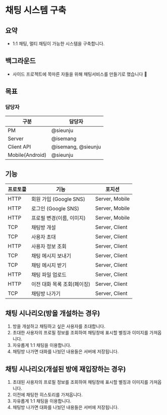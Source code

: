 # 채팅 시스템 구축
## 요약
- 1:1 채팅, 멀티 채팅이 가능한 시스템을 구축합니다.
## 백그라운드
- 사이드 프로젝트에 목마른 자들을 위해 채팅서비스를 만들기로 했습니다 🥰
## 목표
### 담당자
|구분|담당자|
|---|---|
|PM|@sieunju|
|Server|@isemang|
|Client API|@isemang, @sieunju|
|Mobile(Android)|@sieunju|

## 기능
|프로토콜|기능|포지션|
|---|---|---|
|HTTP|회원 가입 (Google SNS)|Server, Mobile|
|HTTP|로그인 (Google SNS)|Server, Mobile|
|HTTP|프로필 변경(이름, 이미지)|Server, Mobile|
|TCP|채팅방 개설|Server, Client|
|TCP|사용자 초대|Server, Client|
|HTTP|사용자 정보 조회|Server, Client|
|TCP|채팅 메시지 보내기|Server, Client|
|TCP|채팅 메시지 받기|Server, Client|
|HTTP|채팅 파일 업로드|Server, Client|
|HTTP|이전 대화 목록 조회(페이징)|Server, Client|
|TCP|채팅방 나가기|Server, Client|

## 채팅 시나리오(방을 개설하는 경우)
1. 방을 개설하고 채팅하고 싶은 사용자를 초대합니다.
2. 초대한 사용자의 프로필 정보를 조회하여 채팅창에 표시할 별칭과 이미지를 가져옵니다.
3. 자유롭게 1:1 채팅을 이용합니다.
4. 채팅방 나가면 대화를 나눴던 내용들은 서버에 저장됩니다.

## 채팅 시나리오(개설된 방에 재입장하는 경우)
1. 초대된 사용자의 프로필 정보를 조회하여 채팅창에 표시할 별칭과 이미지를 가져옵니다.
2. 이전에 채팅한 히스토리를 가져옵니다.
3. 자유롭게 1:1 채팅을 이용합니다.
4. 채팅방 나가면 대화를 나눴던 내용들은 서버에 저장됩니다.

